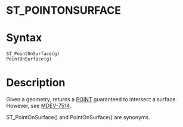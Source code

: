 # ST_POINTONSURFACE

#

# Syntax

```
ST_PointOnSurface(g)
PointOnSurface(g)
```

#

# Description

Given a geometry, returns a [POINT](../point-properties/point-properties-y.md) guaranteed to intersect a surface. However, see [MDEV-7514](https://jira.mariadb.org/browse/MDEV-7514).

ST_PointOnSurface() and PointOnSurface() are synonyms.